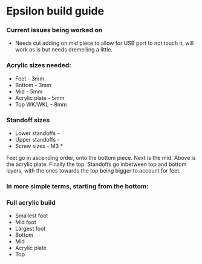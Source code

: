 # Epsilon build guide

### Current issues being worked on

* Needs cut adding on mid piece to allow for USB port to not touch it, will work as is but needs dremelling a little.

### Acrylic sizes needed:

* Feet - 3mm
* Bottom - 3mm
* Mid - 5mm
* Acrylic plate - 5mm
* Top WK/WKL - 8mm

### Standoff sizes

* Lower standoffs - 
* Upper standoffs - 
* Screw sizes - M3 * 

Feet go in ascending order, onto the bottom piece. Next is the mid. Above is the acrylic plate. Finally the top. Standoffs go inbetween top and bottom layers, with the ones towards the top being bigger to account for feet.

### In more simple terms, starting from the bottom:

### Full acrylic build

* Smallest foot
* Mid foot
* Largest foot
* Bottom
* Mid
* Acrylic plate
* Top
